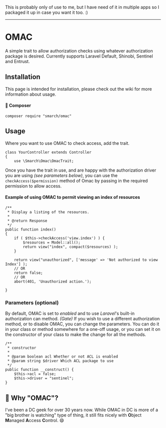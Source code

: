 This is probably only of use to me, but I have need of it in multiple apps so I packaged it up in case you want it too. :)

***

# OMAC
A simple trait to allow authorization checks using whatever authorization package is desired. Currently supports Laravel Default, Shinobi, Sentinel and Entrust.

## Installation

This page is intended for installation, please check out the wiki for more information about usage.

#### :black_square_button: Composer

    composer require "smarch/omac"

## Usage


Where you want to use OMAC to check access, add the trait.

    class YourController extends Controller
    {
        use \Smarch\Omac\OmacTrait;

Once you have the trait in use, and are happy with the authorization driver you are using _(see parameters below)_, you can use the `checkAccess($permission)` method of Omac by passing in the required permission to allow access.

#### Example of using OMAC to permit viewing an index of resources

    /**
     * Display a listing of the resources.
     *
     * @return Response
     */
    public function index()
    {
        if ( $this->checkAccess('view.index') ) {
            $resources = Model::all();
            return view("index", compact($resources) );
        }

        return view("unauthorized", ['message' => 'Not authorized to view Index'] );
        // OR
        return false;
        // OR
        abort(401, 'Unauthorized action.');

    }

### Parameters (optional)

By default, OMAC is set to _enabled_ and to use _Laravel_'s built-in authorization can method. _(Gate)_ If you wish to use a different authorization method, or to disable OMAC, you can change the parameters. You can do it in your class or method somewhere for a one-off usage, or you can set it on the constructor of your class to make the change for all the methods.

    /**
     * constructor
     * 
     * @param boolean acl Whether or not ACL is enabled
     * @param string $driver Which ACL package to use
     */
    public function __construct() {
        $this->acl = false;
        $this->driver = "sentinel";
    }

## :trident: Why "OMAC"?
I've been a DC geek for over 30 years now. While OMAC in DC is more of a "big brother is watching" type of thing, it still fits nicely with **O**bject **M**anaged **A**ccess **C**ontrol. :smile:   